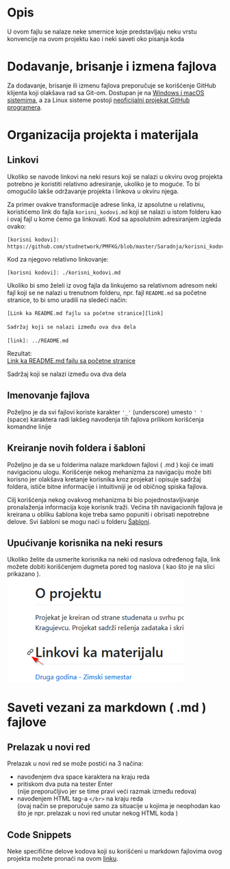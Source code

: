 # Opis
U ovom fajlu se nalaze neke smernice koje predstavljaju neku vrstu konvencije na ovom projektu kao i neki saveti oko pisanja koda

# Dodavanje, brisanje i izmena fajlova
Za dodavanje, brisanje ili izmenu fajlova preporučuje se korišćenje GitHub klijenta koji olakšava rad sa Git-om. Dostupan je na [Windows i macOS sistemima][gh client official], a za Linux sisteme postoji [neoficijalni projekat GitHub programera][gh client linux].

# Organizacija projekta i materijala
## Linkovi
Ukoliko se navode linkovi na neki resurs koji se nalazi u okviru ovog projekta potrebno je koristiti relativno adresiranje, ukoliko je to moguće. To bi omogućilo lakše održavanje projekta i linkova u okviru njega.

Za primer ovakve transformacije adrese linka, iz apsolutne u relativnu, koristićemo link do fajla `korisni_kodovi.md` koji se nalazi u istom folderu kao i ovaj fajl u kome ćemo ga linkovati. Kod sa apsolutnim adresiranjem izgleda ovako:
```
[korisni kodovi]: https://github.com/studnetwork/PMFKG/blob/master/Saradnja/korisni_kodovi.md
```
Kod za njegovo relativno linkovanje:
```
[korisni kodovi]: ./korisni_kodovi.md
```

Ukoliko bi smo želeli iz ovog fajla da linkujemo sa relativnom adresom neki fajl koji se ne nalazi u trenutnom folderu, npr. fajl `README.md` sa početne stranice, to bi smo uradili na sledeći način:
```
[Link ka README.md fajlu sa početne stranice][link]

Sadržaj koji se nalazi između ova dva dela

[link]: ../README.md
```

Rezultat:  
[Link ka README.md fajlu sa početne stranice][link]

Sadržaj koji se nalazi između ova dva dela

[link]: ../README.md


## Imenovanje fajlova
Poželjno je da svi fajlovi koriste karakter `'_'` (underscore) umesto `' '` (space) karaktera radi lakšeg navođenja tih fajlova prilikom korišćenja komandne linije

## Kreiranje novih foldera i šabloni
Poželjno je da se u folderima nalaze markdown fajlovi ( .md ) koji će imati navigacionu ulogu. Korišćenje nekog mehanizma za navigaciju može biti korisno jer olakšava kretanje korisnika kroz projekat i opisuje sadržaj foldera, ističe bitne informacije i intuitivniji je od običnog spiska fajlova. 

Cilj korišćenja nekog ovakvog mehanizma bi bio pojednostavljivanje pronalaženja informacija koje korisnik traži. Većina tih navigacionih fajlova je kreirana u obliku šablona koje treba samo popuniti i obrisati nepotrebne delove. Svi šabloni se mogu naći u folderu [Šabloni][šabloni].

## Upućivanje korisnika na neki resurs
Ukoliko želite da usmerite korisnika na neki od naslova određenog fajla, link možete dobiti korišćenjem dugmeta pored tog naslova ( kao što je na slici prikazano ).  
![Slika ikonice za link][slika]

# Saveti vezani za markdown ( .md ) fajlove
## Prelazak u novi red
Prelazak u novi red se može postići na 3 načina:  
* navođenjem dva space karaktera na kraju reda  
* pritiskom dva puta na tester Enter  
	(nije preporučljivo jer se time pravi veći razmak između redova)  
* navođenjem HTML tag-a `</br>` na kraju reda  
	(ovaj način se preporučuje samo za situacije u kojima je neophodan kao što je npr. prelazak u novi red unutar nekog HTML koda )
## Code Snippets
Neke specifične delove kodova koji su korišćeni u markdown fajlovima ovog projekta možete pronaći na ovom [linku][korisni kodovi].


[//]: # (---------------------------------------------------------)

[//]: # (-------------U ovom delu se nalaze reference-------------)

[//]: # (---------------------------------------------------------)



[slika]: ./link2cb.png
[šabloni]: ./Šabloni
[korisni kodovi]: ./korisni_kodovi.md
[gh client official]: https://desktop.github.com/ 
[gh client linux]: https://github.com/shiftkey/desktop
